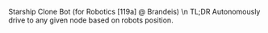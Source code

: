 Starship Clone Bot (for Robotics [119a] @ Brandeis) \n
TL;DR Autonomously drive to any given node based on robots position. 
